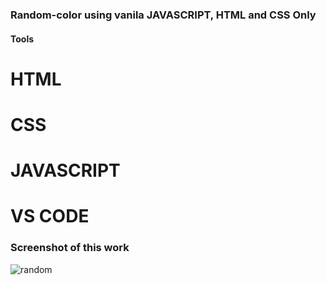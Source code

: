### Random-color using vanila JAVASCRIPT, HTML and CSS Only

#### Tools
# HTML
# CSS
# JAVASCRIPT
# VS CODE

### Screenshot of this work
![random](https://user-images.githubusercontent.com/82101597/132243119-969ca8fc-b9dd-4788-a9e1-03e880b0808e.png)



